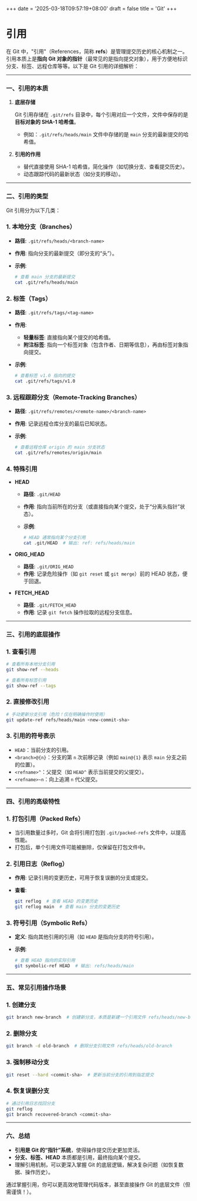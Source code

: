 +++
date = '2025-03-18T09:57:19+08:00'
draft = false
title = 'Git'
+++
# 引用

在 Git 中，"引用"（References，简称 **refs**）是管理提交历史的核心机制之一。引用本质上是**指向 Git 对象的指针**（最常见的是指向提交对象），用于方便地标识分支、标签、远程仓库等等。以下是 Git 引用的详细解析：

---

### 一、引用的本质

1. **底层存储**
    
    Git 引用存储在 `.git/refs` 目录中，每个引用对应一个文件，文件中保存的是**目标对象的 SHA-1 哈希值**。
    
    - 例如：`.git/refs/heads/main` 文件中存储的是 `main` 分支的最新提交的哈希值。
2. **引用的作用**
    - 替代直接使用 SHA-1 哈希值，简化操作（如切换分支、查看提交历史）。
    - 动态跟踪代码的最新状态（如分支的移动）。

---

### 二、引用的类型

Git 引用分为以下几类：

### 1. **本地分支（Branches）**

- **路径**: `.git/refs/heads/<branch-name>`
- **作用**: 指向分支的最新提交（即分支的“头”）。
- **示例**:
    
    ```bash
    # 查看 main 分支的最新提交
    cat .git/refs/heads/main
    
    ```
    

### 2. **标签（Tags）**

- **路径**: `.git/refs/tags/<tag-name>`
- **作用**:
    - **轻量标签**: 直接指向某个提交的哈希值。
    - **附注标签**: 指向一个标签对象（包含作者、日期等信息），再由标签对象指向提交。
- **示例**:
    
    ```bash
    # 查看标签 v1.0 指向的提交
    cat .git/refs/tags/v1.0
    
    ```
    

### 3. **远程跟踪分支（Remote-Tracking Branches）**

- **路径**: `.git/refs/remotes/<remote-name>/<branch-name>`
- **作用**: 记录远程仓库分支的最后已知状态。
- **示例**:
    
    ```bash
    # 查看远程仓库 origin 的 main 分支状态
    cat .git/refs/remotes/origin/main
    
    ```
    

### 4. **特殊引用**

- **HEAD**
    - **路径**: `.git/HEAD`
    - **作用**: 指向当前所在的分支（或直接指向某个提交，处于“分离头指针”状态）。
    - **示例**:
        
        ```bash
        # HEAD 通常指向某个分支引用
        cat .git/HEAD  # 输出: ref: refs/heads/main
        
        ```
        
- **ORIG_HEAD**
    - **路径**: `.git/ORIG_HEAD`
    - **作用**: 记录危险操作（如 `git reset` 或 `git merge`）前的 HEAD 状态，便于回退。
- **FETCH_HEAD**
    - **路径**: `.git/FETCH_HEAD`
    - **作用**: 记录 `git fetch` 操作拉取的远程分支信息。

---

### 三、引用的底层操作

### 1. 查看引用

```bash
# 查看所有本地分支引用
git show-ref --heads

# 查看所有标签引用
git show-ref --tags

```

### 2. 直接修改引用

```bash
# 手动更新分支引用（危险！仅在明确操作时使用）
git update-ref refs/heads/main <new-commit-sha>

```

### 3. 引用的符号表示

- `HEAD`：当前分支的引用。
- `<branch>@{n}`：分支的第 `n` 次前移记录（例如 `main@{1}` 表示 `main` 分支之前的位置）。
- `<refname>^`：父提交（如 `HEAD^` 表示当前提交的父提交）。
- `<refname>~n`：向上追溯 `n` 代父提交。

---

### 四、引用的高级特性

### 1. **打包引用（Packed Refs）**

- 当引用数量过多时，Git 会将引用打包到 `.git/packed-refs` 文件中，以提高性能。
- 打包后，单个引用文件可能被删除，仅保留在打包文件中。

### 2. **引用日志（Reflog）**

- **作用**: 记录引用的变更历史，可用于恢复误删的分支或提交。
- **查看**:
    
    ```bash
    git reflog  # 查看 HEAD 的变更历史
    git reflog main  # 查看 main 分支的变更历史
    
    ```
    

### 3. **符号引用（Symbolic Refs）**

- **定义**: 指向其他引用的引用（如 `HEAD` 是指向分支的符号引用）。
- **示例**:
    
    ```bash
    # 查看 HEAD 指向的实际引用
    git symbolic-ref HEAD  # 输出: refs/heads/main
    
    ```
    

---

### 五、常见引用操作场景

### 1. 创建分支

```bash
git branch new-branch  # 创建新分支，本质是新建一个引用文件 refs/heads/new-branch

```

### 2. 删除分支

```bash
git branch -d old-branch  # 删除分支引用文件 refs/heads/old-branch

```

### 3. 强制移动分支

```bash
git reset --hard <commit-sha>  # 更新当前分支的引用到指定提交

```

### 4. 恢复误删分支

```bash
# 通过引用日志找回分支
git reflog
git branch recovered-branch <commit-sha>

```

---

### 六、总结

- **引用是 Git 的“指针”系统**，使得操作提交历史更加灵活。
- **分支、标签、HEAD** 本质都是引用，最终指向某个提交。
- 理解引用机制，可以更深入掌握 Git 的底层逻辑，解决复杂问题（如恢复数据、操作历史）。

通过掌握引用，你可以更高效地管理代码版本，甚至直接操作 Git 的底层文件（但需谨慎！）。